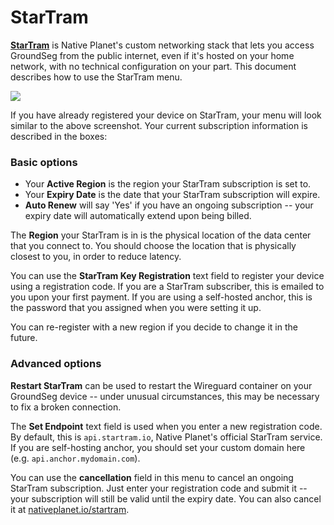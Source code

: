 # StarTram

**[StarTram](https://nativeplanet.io/startram)** is Native Planet's custom networking stack that lets you access GroundSeg from the public internet, even if it's hosted on your home network, with no technical configuration on your part. This document describes how to use the StarTram menu.

![](/static/startram.png)

If you have already registered your device on StarTram, your menu will look similar to the above screenshot. Your current subscription information is described in the boxes:

### Basic options

- Your **Active Region** is the region your StarTram subscription is set to.
- Your **Expiry Date** is the date that your StarTram subscription will expire. 
- **Auto Renew** will say 'Yes' if you have an ongoing subscription -- your expiry date will automatically extend upon being billed.

The **Region** your StarTram is in is the physical location of the data center that you connect to. You should choose the location that is physically closest to you, in order to reduce latency.

You can use the **StarTram Key Registration** text field to register your device using a registration code. If you are a StarTram subscriber, this is emailed to you upon your first payment. If you are using a self-hosted anchor, this is the password that you assigned when you were setting it up. 

You can re-register with a new region if you decide to change it in the future.

### Advanced options

**Restart StarTram** can be used to restart the Wireguard container on your GroundSeg device -- under unusual circumstances, this may be necessary to fix a broken connection.

The **Set Endpoint** text field is used when you enter a new registration code. By default, this is `api.startram.io`, Native Planet's official StarTram service. If you are self-hosting anchor, you should set your custom domain here (e.g. `api.anchor.mydomain.com`).

You can use the **cancellation** field in this menu to cancel an ongoing StarTram subscription. Just enter your registration code and submit it -- your subscription will still be valid until the expiry date. You can also cancel it at [nativeplanet.io/startram](https://nativeplanet.io/startram).